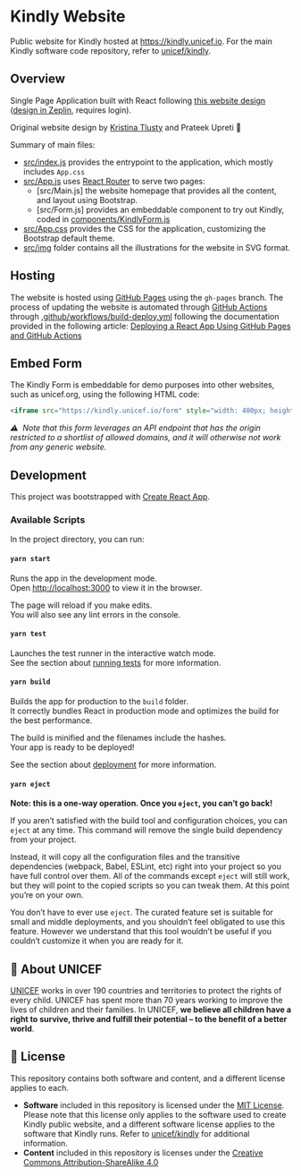 # Kindly Website

Public website for Kindly hosted at https://kindly.unicef.io. 
For the main Kindly software code repository, refer to [unicef/kindly](https://github.com/unicef/kindly).

## Overview

Single Page Application built with React following [this website design](https://miro.com/app/board/o9J_ls1DFJA=/?moveToWidget=3074457365573652264&cot=14) ([design in Zeplin](https://app.zeplin.io/project/616824940d0dd1be16eb4b9b), requires login).

Original website design by [Kristina Tlusty](https://www.linkedin.com/in/kristina-tlusty/) and Prateek Upreti 🙏

Summary of main files:

* [src/index.js](src/index.js) provides the entrypoint to the application, which mostly includes `App.css`
* [src/App.js](src/App.js) uses [React Router](https://reactrouter.com/) to serve two pages:
	* [src/Main.js] the website homepage that provides all the content, and layout using Bootstrap.
	* [src/Form.js] provides an embeddable component to try out Kindly, coded in [components/KindlyForm.js](components/KindlyForm.js)
* [src/App.css](src/App.css) provides the CSS for the application, customizing the Bootstrap default theme.
* [src/img](src/img) folder contains all the illustrations for the website in SVG format.

## Hosting

The website is hosted using [GitHub Pages](https://pages.github.com/) using the `gh-pages` branch. The process of updating the website is automated through [GitHub Actions](https://docs.github.com/en/actions) through [.github/workflows/build-deploy.yml](.github/workflows/build-deploy.yml) following the documentation provided in the following article: [Deploying a React App Using GitHub Pages and GitHub Actions](https://codeburst.io/deploying-a-react-app-using-github-pages-and-github-actions-7fc14d380796)

## Embed Form

The Kindly Form is embeddable for demo purposes into other websites, such as unicef.org, using the following HTML code:

```html
<iframe src="https://kindly.unicef.io/form" style="width: 400px; height: 600px; border: none;"></iframe>

```

_⚠️&nbsp;&nbsp;Note that this form leverages an API endpoint that has the origin restricted to a shortlist of allowed domains, and it will otherwise not work from any generic website._

## Development

This project was bootstrapped with [Create React App](https://github.com/facebook/create-react-app).

### Available Scripts

In the project directory, you can run:

#### `yarn start`

Runs the app in the development mode.\
Open [http://localhost:3000](http://localhost:3000) to view it in the browser.

The page will reload if you make edits.\
You will also see any lint errors in the console.

#### `yarn test`

Launches the test runner in the interactive watch mode.\
See the section about [running tests](https://facebook.github.io/create-react-app/docs/running-tests) for more information.

#### `yarn build`

Builds the app for production to the `build` folder.\
It correctly bundles React in production mode and optimizes the build for the best performance.

The build is minified and the filenames include the hashes.\
Your app is ready to be deployed!

See the section about [deployment](https://facebook.github.io/create-react-app/docs/deployment) for more information.

#### `yarn eject`

**Note: this is a one-way operation. Once you `eject`, you can’t go back!**

If you aren’t satisfied with the build tool and configuration choices, you can `eject` at any time. This command will remove the single build dependency from your project.

Instead, it will copy all the configuration files and the transitive dependencies (webpack, Babel, ESLint, etc) right into your project so you have full control over them. All of the commands except `eject` will still work, but they will point to the copied scripts so you can tweak them. At this point you’re on your own.

You don’t have to ever use `eject`. The curated feature set is suitable for small and middle deployments, and you shouldn’t feel obligated to use this feature. However we understand that this tool wouldn’t be useful if you couldn’t customize it when you are ready for it.

## 💙 About UNICEF

[UNICEF](https://www.unicef.org/) works in over 190 countries and territories to protect the rights of every child. UNICEF has spent more than 70 years working to improve the lives of children and their families. In UNICEF, **we believe all children have a right to survive, thrive and fulfill their potential – to the benefit of a better world**.

## :memo: License

This repository contains both software and content, and a different license applies to each.

* **Software** included in this repository is licensed under the [MIT License](LICENSE). Please note that this license only applies to the software used to create Kindly public website, and a different software license applies to the software that Kindly runs. Refer to [unicef/kindly](https://github.com/unicef/kindly) for additional information.
* **Content** included in this repository is licenses under the [Creative Commons Attribution-ShareAlike 4.0](LICENSE.content.md)

